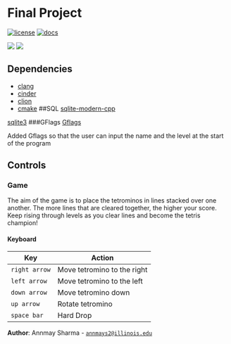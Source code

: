 # Final Project

[![license](https://img.shields.io/badge/license-MIT-green)](LICENSE)
[![docs](https://img.shields.io/badge/docs-yes-brightgreen)](docs/README.md)




![](https://imgur.com/0Ib7ZOq.png)
![](https://imgur.com/1HfxVfb.pngk)


## Dependencies

- [clang](https://clang.llvm.org/) 
- [cinder](https://libcinder.org/) 
- [clion](https://www.jetbrains.com/clion/)
- [cmake](https://cmake.org/)
##SQL
[sqlite-modern-cpp](https://github.com/SqliteModernCpp/sqlite_modern_cpp.git)

[sqlite3](https://github.com/alex85k/sqlite3-cmake.git)
###GFlags
[Gflags](https://docs.microsoft.com/en-us/windows-hardware/drivers/debugger/gflags)

Added Gflags so that the user can input the name and the level at the start of the program

## Controls

### Game

The aim of the game is to place the tetrominos in lines stacked over one another. The more lines 
that are cleared together, the higher your score. Keep rising through levels  as you clear lines and become the tetris
champion!
#### Keyboard

| Key            | Action                                                      |
|----------      |-------------------------------------------------------------|
| `right arrow`  | Move tetromino to the right                                           |
| `left arrow`            | Move tetromino to the left                                            |
| `down arrow`      | Move tetromino down                                                        |
| `up arrow`     | Rotate tetromino  
| `space bar`      | Hard Drop

**Author**: Annmay Sharma - [`annmays2@illinois.edu`](mailto:annmays2@illinois.edu)